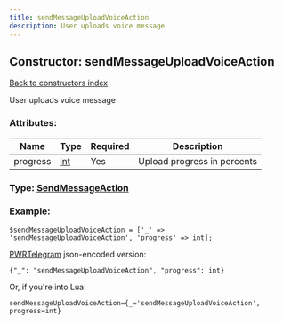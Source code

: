 ```yaml
---
title: sendMessageUploadVoiceAction
description: User uploads voice message
---
```

## Constructor: sendMessageUploadVoiceAction  
[Back to constructors index](index.md)



User uploads voice message

### Attributes:

| Name     |    Type       | Required | Description |
|----------|---------------|----------|-------------|
|progress|[int](../types/int.md) | Yes|Upload progress in percents|



### Type: [SendMessageAction](../types/SendMessageAction.md)


### Example:

```
$sendMessageUploadVoiceAction = ['_' => 'sendMessageUploadVoiceAction', 'progress' => int];
```  

[PWRTelegram](https://pwrtelegram.xyz) json-encoded version:

```
{"_": "sendMessageUploadVoiceAction", "progress": int}
```


Or, if you're into Lua:  


```
sendMessageUploadVoiceAction={_='sendMessageUploadVoiceAction', progress=int}

```


